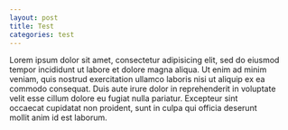 ```yaml
---
layout: post
title: Test
categories: test
---
```

Lorem ipsum dolor sit amet, consectetur adipisicing elit, sed do eiusmod<br/>
tempor incididunt ut labore et dolore magna aliqua.  Ut enim ad minim<br/>
veniam, quis nostrud exercitation ullamco laboris nisi ut aliquip ex ea<br/>
commodo consequat.  Duis aute irure dolor in reprehenderit in voluptate<br/>
velit esse cillum dolore eu fugiat nulla pariatur.  Excepteur sint<br/>
occaecat cupidatat non proident, sunt in culpa qui officia deserunt<br/>
mollit anim id est laborum.<br/>

